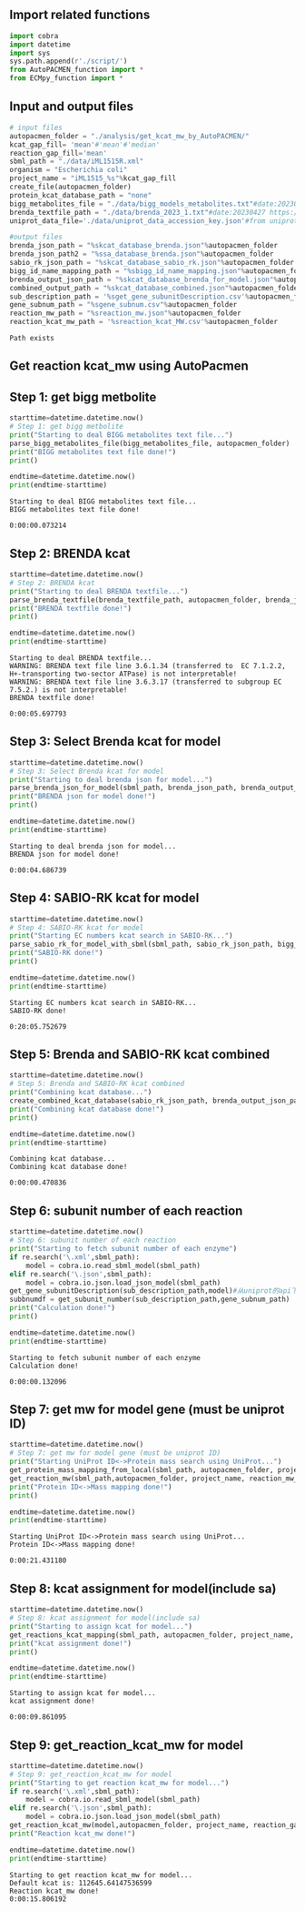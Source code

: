## Import related functions


```python
import cobra
import datetime 
import sys
sys.path.append(r'./script/')
from AutoPACMEN_function import *
from ECMpy_function import *
```

## Input and output files


```python
# input files
autopacmen_folder = "./analysis/get_kcat_mw_by_AutoPACMEN/"
kcat_gap_fill= 'mean'#'mean'#'median'
reaction_gap_fill='mean'
sbml_path = "./data/iML1515R.xml"
organism = "Escherichia coli"
project_name = "iML1515_%s"%kcat_gap_fill
create_file(autopacmen_folder)
protein_kcat_database_path = "none"
bigg_metabolites_file = "./data/bigg_models_metabolites.txt"#date:20230629 http://bigg.ucsd.edu/static/namespace/bigg_models_metabolites.txt
brenda_textfile_path = "./data/brenda_2023_1.txt"#date:20230427 https://www.brenda-enzymes.org/brenda_download/file_download.php
uniprot_data_file='./data/uniprot_data_accession_key.json'#from uniprot

#output files
brenda_json_path = "%skcat_database_brenda.json"%autopacmen_folder
brenda_json_path2 = "%ssa_database_brenda.json"%autopacmen_folder
sabio_rk_json_path = "%skcat_database_sabio_rk.json"%autopacmen_folder
bigg_id_name_mapping_path = "%sbigg_id_name_mapping.json"%autopacmen_folder
brenda_output_json_path = "%skcat_database_brenda_for_model.json"%autopacmen_folder
combined_output_path = "%skcat_database_combined.json"%autopacmen_folder
sub_description_path = '%sget_gene_subunitDescription.csv'%autopacmen_folder
gene_subnum_path = "%sgene_subnum.csv"%autopacmen_folder
reaction_mw_path = "%sreaction_mw.json"%autopacmen_folder
reaction_kcat_mw_path = '%sreaction_kcat_MW.csv'%autopacmen_folder
```

    Path exists


## Get reaction kcat_mw using AutoPacmen

## Step 1: get bigg metbolite


```python
starttime=datetime.datetime.now()
# Step 1: get bigg metbolite
print("Starting to deal BIGG metabolites text file...")
parse_bigg_metabolites_file(bigg_metabolites_file, autopacmen_folder)
print("BIGG metabolites text file done!")
print()

endtime=datetime.datetime.now()
print(endtime-starttime)
```

    Starting to deal BIGG metabolites text file...
    BIGG metabolites text file done!
    
    0:00:00.073214


## Step 2: BRENDA kcat


```python
starttime=datetime.datetime.now()
# Step 2: BRENDA kcat
print("Starting to deal BRENDA textfile...")
parse_brenda_textfile(brenda_textfile_path, autopacmen_folder, brenda_json_path, brenda_json_path2) 
print("BRENDA textfile done!")
print()

endtime=datetime.datetime.now()
print(endtime-starttime)
```

    Starting to deal BRENDA textfile...
    WARNING: BRENDA text file line 3.6.1.34 (transferred to  EC 7.1.2.2, H+-transporting two-sector ATPase) is not interpretable!
    WARNING: BRENDA text file line 3.6.3.17 (transferred to subgroup EC 7.5.2.) is not interpretable!
    BRENDA textfile done!
    
    0:00:05.697793


## Step 3: Select Brenda kcat for model


```python
starttime=datetime.datetime.now()
# Step 3: Select Brenda kcat for model
print("Starting to deal brenda json for model...")
parse_brenda_json_for_model(sbml_path, brenda_json_path, brenda_output_json_path)
print("BRENDA json for model done!")
print()

endtime=datetime.datetime.now()
print(endtime-starttime)
```

    Starting to deal brenda json for model...
    BRENDA json for model done!
    
    0:00:04.686739


## Step 4: SABIO-RK kcat for model


```python
starttime=datetime.datetime.now()
# Step 4: SABIO-RK kcat for model
print("Starting EC numbers kcat search in SABIO-RK...")
parse_sabio_rk_for_model_with_sbml(sbml_path, sabio_rk_json_path, bigg_id_name_mapping_path)
print("SABIO-RK done!")
print()

endtime=datetime.datetime.now()
print(endtime-starttime)
```

    Starting EC numbers kcat search in SABIO-RK...
    SABIO-RK done!
    
    0:20:05.752679


## Step 5: Brenda and SABIO-RK kcat combined


```python
starttime=datetime.datetime.now()
# Step 5: Brenda and SABIO-RK kcat combined
print("Combining kcat database...")
create_combined_kcat_database(sabio_rk_json_path, brenda_output_json_path, combined_output_path)
print("Combining kcat database done!")
print()

endtime=datetime.datetime.now()
print(endtime-starttime)
```

    Combining kcat database...
    Combining kcat database done!
    
    0:00:00.470836


## Step 6: subunit number of each reaction


```python
starttime=datetime.datetime.now()
# Step 6: subunit number of each reaction
print("Starting to fetch subunit number of each enzyme")
if re.search('\.xml',sbml_path):
    model = cobra.io.read_sbml_model(sbml_path)
elif re.search('\.json',sbml_path):
    model = cobra.io.json.load_json_model(sbml_path)
get_gene_subunitDescription(sub_description_path,model)#从uniprot的api下载，运行一次就行
subbnumdf = get_subunit_number(sub_description_path,gene_subnum_path)
print("Calculation done!")
print()

endtime=datetime.datetime.now()
print(endtime-starttime)
```

    Starting to fetch subunit number of each enzyme
    Calculation done!
    
    0:00:00.132096


## Step 7: get mw for model gene (must be uniprot ID)


```python
starttime=datetime.datetime.now()
# Step 7: get mw for model gene (must be uniprot ID)
print("Starting UniProt ID<->Protein mass search using UniProt...")
get_protein_mass_mapping_from_local(sbml_path, autopacmen_folder, project_name, uniprot_data_file)
get_reaction_mw(sbml_path,autopacmen_folder, project_name, reaction_mw_path, gene_subnum_path)
print("Protein ID<->Mass mapping done!")
print()

endtime=datetime.datetime.now()
print(endtime-starttime)
```

    Starting UniProt ID<->Protein mass search using UniProt...
    Protein ID<->Mass mapping done!
    
    0:00:21.431180


## Step 8: kcat assignment for model(include sa)


```python
starttime=datetime.datetime.now()
# Step 8: kcat assignment for model(include sa)
print("Starting to assign kcat for model...")
get_reactions_kcat_mapping(sbml_path, autopacmen_folder, project_name, organism, combined_output_path,brenda_json_path2, reaction_mw_path,protein_kcat_database_path,kcat_gap_fill)
print("kcat assignment done!")
print()

endtime=datetime.datetime.now()
print(endtime-starttime)
```

    Starting to assign kcat for model...
    kcat assignment done!
    
    0:00:09.861095


## Step 9: get_reaction_kcat_mw for model


```python
starttime=datetime.datetime.now()
# Step 9: get_reaction_kcat_mw for model
print("Starting to get reaction kcat_mw for model...")
if re.search('\.xml',sbml_path):
    model = cobra.io.read_sbml_model(sbml_path)
elif re.search('\.json',sbml_path):
    model = cobra.io.json.load_json_model(sbml_path)
get_reaction_kcat_mw(model,autopacmen_folder, project_name, reaction_gap_fill,gene_subnum_path,reaction_kcat_mw_path)       
print("Reaction kcat_mw done!")

endtime=datetime.datetime.now()
print(endtime-starttime)
```

    Starting to get reaction kcat_mw for model...
    Default kcat is: 112645.64147536599
    Reaction kcat_mw done!
    0:00:15.806192



```python

```
